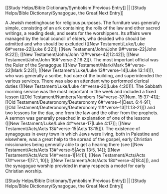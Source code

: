 [[Study Helps/Bible Dictionary/Symbolism|Previous Entry]]  ||  [[Study Helps/Bible Dictionary/Synagogue, the Great|Next Entry]]

 A Jewish meetinghouse for religious purposes. The furniture was generally simple, consisting of an ark containing the rolls of the law and other sacred writings, a reading desk, and seats for the worshippers. Its affairs were managed by the local council of elders, who decided who should be admitted and who should be excluded ([[New Testament/Luke/Luke 6#^verse-22|Luke 6:22]]; [[New Testament/John/John 9#^verse-22|John 9:22]]; [[New Testament/John/John 12#^verse-42|12:42]]; [[New Testament/John/John 16#^verse-2|16:2]]). The most important official was the Ruler of the Synagogue ([[New Testament/Mark/Mark 5#^verse-22|Mark 5:22]]; [[New Testament/Luke/Luke 13#^verse-14|Luke 13:14]]), who was generally a scribe, had care of the building, and superintended the various services. There was also an attendant who performed clerical duties ([[New Testament/Luke/Luke 4#^verse-20|Luke 4:20]]). The Sabbath morning service was the most important in the week and included a fixed lesson ([[Old Testament/Numbers/Numbers 15#^verse-37|Num. 15:37-41]]; [[Old Testament/Deuteronomy/Deuteronomy 6#^verse-4|Deut. 6:4-9]]; [[Old Testament/Deuteronomy/Deuteronomy 11#^verse-13|11:13-21]]) and two lessons for the day, one from the law and the other from the prophets. A sermon was generally preached in explanation of one of the lessons ([[New Testament/Luke/Luke 4#^verse-17|Luke 4:17]]; [[New Testament/Acts/Acts 13#^verse-15|Acts 13:15]]). The existence of synagogues in every town in which Jews were living, both in Palestine and elsewhere, was a great help to the spread of the gospel, early Christian missionaries being generally able to get a hearing there (see [[New Testament/Acts/Acts 13#^verse-5|Acts 13:5, 14]]; [[New Testament/Acts/Acts 14#^verse-1|14:1]]; [[New Testament/Acts/Acts 17#^verse-1|17:1, 10]]; [[New Testament/Acts/Acts 18#^verse-4|18:4]]), and the synagogue worship provided in many respects a model for early Christian worship.

[[Study Helps/Bible Dictionary/Symbolism|Previous Entry]]  ||  [[Study Helps/Bible Dictionary/Synagogue, the Great|Next Entry]]